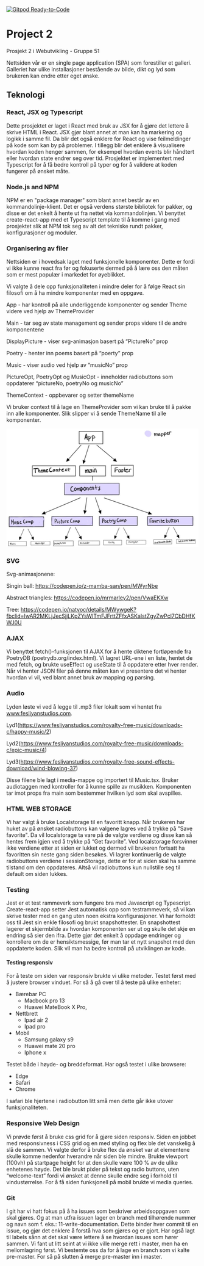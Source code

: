 [![Gitpod Ready-to-Code](https://img.shields.io/badge/Gitpod-Ready--to--Code-blue?logo=gitpod)](https://gitpod.idi.ntnu.no/#https://gitlab.stud.idi.ntnu.no/it2810-h20/team-51/project-2) 

# Project 2

Prosjekt 2 i Webutvikling - Gruppe 51

Nettsiden vår er en single page application (SPA) som forestiller et galleri. Galleriet har ulike installasjoner bestående av bilde, dikt og lyd som brukeren kan endre etter eget ønske.

## Teknologi

### React, JSX og Typescript

Dette prosjektet er laget i React med bruk av JSX for å gjøre det lettere å skrive HTML i React. JSX gjør blant annet at man kan ha markering og logikk i samme fil. Da blir det også enklere for React og vise feilmeldinger på kode som kan by på problemer. I tillegg blir det enklere å visualisere hvordan koden henger sammen, for eksempel hvordan events blir håndtert eller hvordan state endrer seg over tid. Prosjektet er implementert med Typescript for å få bedre kontroll på typer og for å validere at koden fungerer på ønsket måte.

### Node.js and NPM

NPM er en "package manager" som blant annet består av en kommandolinje-klient. Det er også verdens største bibliotek for pakker, og disse er det enkelt å hente ut fra nettet via kommandolinjen. Vi benyttet create-react-app med et Typescript template til å komme i gang med prosjektet slik at NPM tok seg av alt det tekniske rundt pakker, konfigurasjoner og moduler.

### Organisering av filer

Nettsiden er i hovedsak laget med funksjonelle komponenter. Dette er fordi vi ikke kunne react fra før og fokuserte dermed på å lære oss den måten som er mest populær i markedet for øyeblikket.

Vi valgte å dele opp funksjonaliteten i mindre deler for å følge React sin filosofi om å ha mindre komponenter med en oppgave.

App - har kontroll på alle underliggende komponenter og sender Theme videre ved hjelp av ThemeProvider

Main - tar seg av state management og sender props videre til de andre komponentene

DisplayPicture - viser svg-animasjon basert på “PictureNo” prop

Poetry - henter inn poems basert på “poerty” prop

Music - viser audio ved hjelp av “musicNo” prop

PictureOpt, PoetryOpt og MusicOpt - inneholder radiobuttons som oppdaterer “pictureNo, poetryNo og musicNo”

ThemeContext - oppbevarer og setter themeName

Vi bruker context til å lage en ThemeProvider som vi kan bruke til å pakke inn alle komponenter. Slik slipper vi å sende ThemeName til alle komponenter.

![Komponent hierarki](./my-app/komponent-hierarki.png)

### SVG

Svg-animasjonene:

Singin ball: https://codepen.io/z-mamba-san/pen/MWyrNbe

Abstract triangles: https://codepen.io/mrmarley2/pen/VwaEKXw

Tree: https://codepen.io/natvoc/details/MWywgeK?fbclid=IwAR2MKLjJecSjjLKpZYsWlTmFJFrttZFfxASKaIstZgyZwPcl7CbDHfKWJ0U

### AJAX

Vi benyttet fetch()-funksjonen til AJAX for å hente diktene fortløpende fra PoetryDB (poetrydb.org/index.html). Vi lagret URL-ene i en liste, hentet de med fetch, og brukte useEffect og useState til å oppdatere etter hver render. Når vi henter JSON filer på denne måten kan vi presentere det vi henter hvordan vi vil, ved blant annet bruk av mapping og parsing.

### Audio

Lyden løste vi ved å legge til .mp3 filer lokalt som vi hentet fra www.fesliyanstudios.com.

Lyd1(https://www.fesliyanstudios.com/royalty-free-music/downloads-c/happy-music/2)

Lyd2(https://www.fesliyanstudios.com/royalty-free-music/downloads-c/epic-music/4)

Lyd3(https://www.fesliyanstudios.com/royalty-free-sound-effects-download/wind-blowing-37)

Disse filene ble lagt i media-mappe og importert til Music.tsx. Bruker audiotaggen med kontroller for å kunne spille av musikken. Komponenten tar imot props fra main som bestemmer hvilken lyd som skal avspilles.

### HTML WEB STORAGE

Vi har valgt å bruke Localstorage til en favoritt knapp. Når brukeren har huket av på ønsket radiobuttons kan valgene lagres ved å trykke på "Save favorite". Da vil localstorage ta vare på de valgte verdiene og disse kan så hentes frem igjen ved å trykke på “Get favorite”. Ved localstorage forsvinner ikke verdiene etter at siden er lukket og dermed vil brukeren fortsatt ha favoritten sin neste gang siden besøkes.
Vi lagrer kontinuerlig de valgte radiobuttons verdiene i sessionStorage, dette er for at siden skal ha samme tilstand om den oppdateres. Altså vil radiobuttons kun nullstille seg til default om siden lukkes.

### Testing

Jest er et test rammeverk som fungere bra med Javascript og Typescript. Create-react-app setter Jest automatisk opp som testrammeverk, så vi kan skrive tester med en gang uten noen ekstra konfigurasjoner. Vi har forholdt oss til Jest sin enkle filosofi og brukt snapshottester. En snapshottest lagerer et skjermbilde av hvordan komponenten ser ut og skulle det skje en endring så sier den ifra. Dette gjør det enkelt å oppdage endringer og konrollere om de er hensiktsmessige, før man tar et nytt snapshot med den oppdaterte koden. Slik vil man ha bedre kontroll på utviklingen av kode.

#### Testing responsiv

For å teste om siden var responsiv brukte vi ulike metoder. Testet først med å justere browser vinduet. For så å gå over til å teste på ulike enheter:

- Bærebar PC
  - Macbook pro 13
  - Huawei MateBook X Pro,
- Nettbrett
  - Ipad air 2
  - Ipad pro
- Mobil
  - Samsung galaxy s9
  - Huawei mate 20 pro
  - Iphone x

Testet både i høyde- og breddeformat. Har også testet i ulike browsere:

- Edge
- Safari
- Chrome

I safari ble hjertene i radiobutton litt små men dette går ikke utover funksjonaliteten.

### Responsive Web Design

Vi prøvde først å bruke css grid for å gjøre siden responsiv. Siden en jobbet med responsivness i CSS grid og en med styling og flex ble det vanskelig å slå de sammen. Vi valgte derfor å bruke flex da ønsket var at elementene skulle komme nedenfor hverandre når siden ble mindre. Brukte viewport (100vh) på startpage height for at den skulle være 100 % av de ulike enhetenes høyde. Det ble brukt pixler på tekst og radio buttons, uten “welcome-text” fordi vi ønsket at denne skulle endre seg i forhold til vindustørrelse. For å få siden funksjonell på mobil brukte vi media queries.

### Git

I git har vi hatt fokus på å ha issues som beskriver arbeidsoppgaven som skal gjøres. Og at man utfra issuen lager en branch med tilhørende nummer og navn som f. eks.: 11-write-documentation. Dette binder hver commit til en issue, og gjør det enklere å forstå hva som gjøres og er gjort. Har også lagt til labels sånn at det skal være lettere å se hvordan issues som hører sammen. Vi fant ut litt seint at vi ikke ville merge rett i master, men ha en mellomlagring først. Vi bestemte oss da for å lage en branch som vi kalte pre-master. For så på slutten å merge pre-master inn i master.

